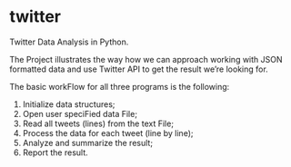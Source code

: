 twitter
=======

 Twitter Data Analysis in Python.

  The Project illustrates the way how we can approach working with 
  JSON formatted data and use Twitter API to get the result we’re looking for.

The basic workFlow for all three programs is the following:

1) Initialize data structures;
2) Open user speciFied data File;
3) Read all tweets (lines) from the text File;
4) Process the data for each tweet (line by line);
5) Analyze and summarize the result;
6) Report the result.
